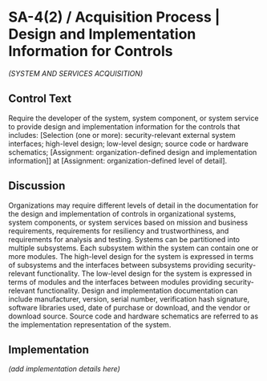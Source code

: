 # SA-4(2) / Acquisition Process | Design and Implementation Information for Controls

_(SYSTEM AND SERVICES ACQUISITION)_

## Control Text

Require the developer of the system, system component, or system service to provide design and implementation information for the controls that includes: [Selection (one or more): security-relevant external system interfaces; high-level design; low-level design; source code or hardware schematics; [Assignment: organization-defined design and implementation information]] at [Assignment: organization-defined level of detail].

## Discussion

Organizations may require different levels of detail in the documentation for the design and implementation of controls in organizational systems, system components, or system services based on mission and business requirements, requirements for resiliency and trustworthiness, and requirements for analysis and testing. Systems can be partitioned into multiple subsystems. Each subsystem within the system can contain one or more modules. The high-level design for the system is expressed in terms of subsystems and the interfaces between subsystems providing security-relevant functionality. The low-level design for the system is expressed in terms of modules and the interfaces between modules providing security-relevant functionality. Design and implementation documentation can include manufacturer, version, serial number, verification hash signature, software libraries used, date of purchase or download, and the vendor or download source. Source code and hardware schematics are referred to as the implementation representation of the system.

## Implementation

_(add implementation details here)_